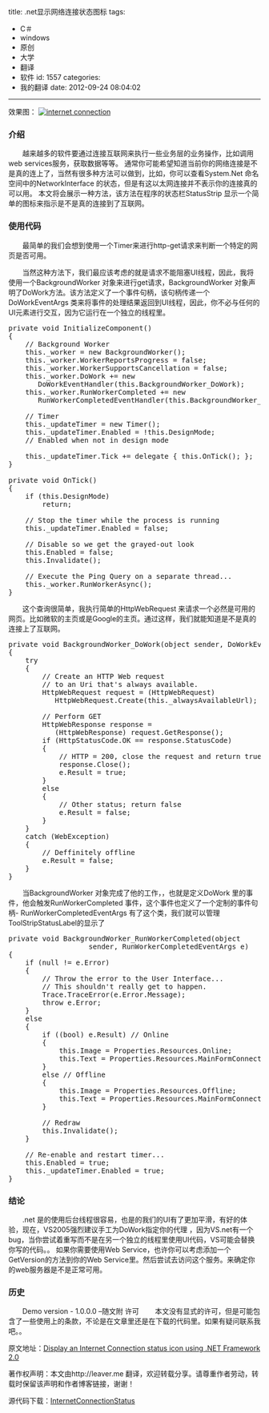 title: .net显示网络连接状态图标
tags:
  - C＃
  - windows
  - 原创
  - 大学
  - 翻译
  - 软件
id: 1557
categories:
  - 我的翻译
date: 2012-09-24 08:04:02
---

效果图：
[![](/images/ "internet connection")](http://leaverimage.b0.upaiyun.com/27419_o.jpg) 

### 介绍

　　越来越多的软件要通过连接互联网来执行一些业务层的业务操作，比如调用web services服务，获取数据等等。
通常你可能希望知道当前你的网络连接是不是真的连上了，当然有很多种方法可以做到，比如，你可以查看System.Net 命名空间中的NetworkInterface 的状态，但是有这以太网连接并不表示你的连接真的可以用。 本文将会展示一种方法，该方法在程序的状态栏StatusStrip 显示一个简单的图标来指示是不是真的连接到了互联网。

### 使用代码

　　最简单的我们会想到使用一个Timer来进行http-get请求来判断一个特定的网页是否可用。

　　当然这种方法下，我们最应该考虑的就是请求不能阻塞UI线程，因此，我将使用一个BackgroundWorker 对象来进行get请求，BackgroundWorker 对象声明了DoWork方法。该方法定义了一个事件句柄，该句柄传递一个DoWorkEventArgs 类来将事件的处理结果返回到UI线程，因此，你不必与任何的UI元素进行交互，因为它运行在一个独立的线程里。

<pre class="lang:c# decode:true " >private void InitializeComponent()
{
    // Background Worker
    this._worker = new BackgroundWorker();
    this._worker.WorkerReportsProgress = false;
    this._worker.WorkerSupportsCancellation = false;
    this._worker.DoWork += new 
       DoWorkEventHandler(this.BackgroundWorker_DoWork);
    this._worker.RunWorkerCompleted += new 
       RunWorkerCompletedEventHandler(this.BackgroundWorker_RunWorkerCompleted);

    // Timer
    this._updateTimer = new Timer();
    this._updateTimer.Enabled = !this.DesignMode;
    // Enabled when not in design mode

    this._updateTimer.Tick += delegate { this.OnTick(); };
}

private void OnTick()
{
    if (this.DesignMode)
        return;

    // Stop the timer while the process is running
    this._updateTimer.Enabled = false;

    // Disable so we get the grayed-out look
    this.Enabled = false;
    this.Invalidate();

    // Execute the Ping Query on a separate thread...
    this._worker.RunWorkerAsync();
}</pre> 

　　这个查询很简单，我执行简单的HttpWebRequest 来请求一个必然是可用的网页。比如微软的主页或是Google的主页。通过这样，我们就能知道是不是真的连接上了互联网。

<pre class="lang:c# decode:true " >private void BackgroundWorker_DoWork(object sender, DoWorkEventArgs e)
{
    try
    {
        // Create an HTTP Web request
        // to an Uri that's always available.
        HttpWebRequest request = (HttpWebRequest) 
           HttpWebRequest.Create(this._alwaysAvailableUrl);

        // Perform GET
        HttpWebResponse response = 
           (HttpWebResponse) request.GetResponse();
        if (HttpStatusCode.OK == response.StatusCode)
        {
            // HTTP = 200, close the request and return true
            response.Close();
            e.Result = true;
        }
        else
        {
            // Other status; return false
            e.Result = false;
        }
    }
    catch (WebException)
    {
        // Deffinitely offline
        e.Result = false;
    }
}</pre> 

　　当BackgroundWorker 对象完成了他的工作，，也就是定义DoWork 里的事件，他会触发RunWorkerCompleted 事件，这个事件也定义了一个定制的事件句柄- RunWorkerCompletedEventArgs 有了这个类，我们就可以管理ToolStripStatusLabel的显示了

<pre class="lang:c# decode:true " >private void BackgroundWorker_RunWorkerCompleted(object 
                   sender, RunWorkerCompletedEventArgs e)
{
    if (null != e.Error)
    {
        // Throw the error to the User Interface...
        // This shouldn't really get to happen.
        Trace.TraceError(e.Error.Message);
        throw e.Error;
    }
    else
    {
        if ((bool) e.Result) // Online
        {
            this.Image = Properties.Resources.Online;
            this.Text = Properties.Resources.MainFormConnectionStatusOnline;
        }
        else // Offline
        {
            this.Image = Properties.Resources.Offline;
            this.Text = Properties.Resources.MainFormConnectionStatusOffline;
        }

        // Redraw
        this.Invalidate();
    }

    // Re-enable and restart timer...
    this.Enabled = true;
    this._updateTimer.Enabled = true;
}</pre> 

### 结论

　　.net 是的使用后台线程很容易，也是的我们的UI有了更加平滑，有好的体验，现在，VS2005强烈建议手工为DoWork指定你的代理 ，因为VS.net有一个bug，当你尝试着重写而不是在另一个独立的线程里使用UI代码，VS可能会替换你写的代码。。
如果你需要使用Web Service，也许你可以考虑添加一个GetVersion的方法到你的Web Service里。然后尝试去访问这个服务。来确定你的web服务器是不是正常可用。

### 历史

　　Demo  version - 1.0.0.0 –随文附
<v>许可</strong>
　　本文没有显式的许可，但是可能包含了一些使用上的条款，不论是在文章里还是在下载的代码里。如果有疑问联系我吧。。

原文地址：[Display an Internet Connection status icon using .NET Framework 2.0](http://www.codeproject.com/Articles/11045/Display-an-Internet-Connection-status-icon-using-N)

著作权声明：本文由http://leaver.me 翻译，欢迎转载分享。请尊重作者劳动，转载时保留该声明和作者博客链接，谢谢！

源代码下载：[InternetConnectionStatus](http://pan.baidu.com/share/link?shareid=61578&uk=1493685990)
